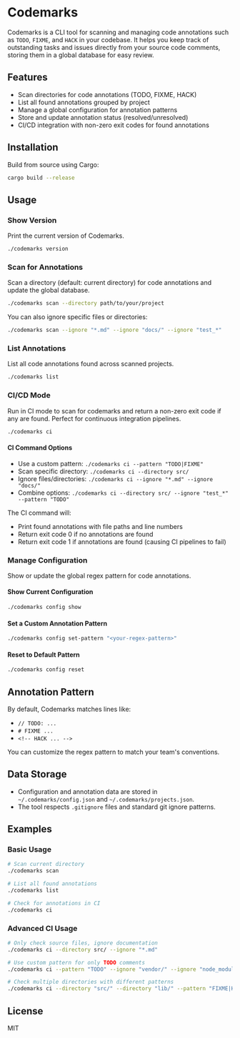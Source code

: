# Codemarks

Codemarks is a CLI tool for scanning and managing code annotations such as `TODO`, `FIXME`, and `HACK` in your codebase. It helps you keep track of outstanding tasks and issues directly from your source code comments, storing them in a global database for easy review.

## Features
- Scan directories for code annotations (TODO, FIXME, HACK)
- List all found annotations grouped by project
- Manage a global configuration for annotation patterns
- Store and update annotation status (resolved/unresolved)
- CI/CD integration with non-zero exit codes for found annotations

## Installation
Build from source using Cargo:

```sh
cargo build --release
```

## Usage

### Show Version
Print the current version of Codemarks.

```sh
./codemarks version
```

### Scan for Annotations
Scan a directory (default: current directory) for code annotations and update the global database.

```sh
./codemarks scan --directory path/to/your/project
```

You can also ignore specific files or directories:

```sh
./codemarks scan --ignore "*.md" --ignore "docs/" --ignore "test_*"
```

### List Annotations
List all code annotations found across scanned projects.

```sh
./codemarks list
```

### CI/CD Mode
Run in CI mode to scan for codemarks and return a non-zero exit code if any are found. Perfect for continuous integration pipelines.

```sh
./codemarks ci
```

#### CI Command Options
- Use a custom pattern: `./codemarks ci --pattern "TODO|FIXME"`
- Scan specific directory: `./codemarks ci --directory src/`
- Ignore files/directories: `./codemarks ci --ignore "*.md" --ignore "docs/"`
- Combine options: `./codemarks ci --directory src/ --ignore "test_*" --pattern "TODO"`

The CI command will:
- Print found annotations with file paths and line numbers
- Return exit code 0 if no annotations are found
- Return exit code 1 if annotations are found (causing CI pipelines to fail)

### Manage Configuration
Show or update the global regex pattern for code annotations.

#### Show Current Configuration
```sh
./codemarks config show
```

#### Set a Custom Annotation Pattern
```sh
./codemarks config set-pattern "<your-regex-pattern>"
```

#### Reset to Default Pattern
```sh
./codemarks config reset
```

## Annotation Pattern
By default, Codemarks matches lines like:
- `// TODO: ...`
- `# FIXME ...`
- `<!-- HACK ... -->`

You can customize the regex pattern to match your team's conventions.

## Data Storage
- Configuration and annotation data are stored in `~/.codemarks/config.json` and `~/.codemarks/projects.json`.
- The tool respects `.gitignore` files and standard git ignore patterns.

## Examples

### Basic Usage
```sh
# Scan current directory
./codemarks scan

# List all found annotations
./codemarks list

# Check for annotations in CI
./codemarks ci
```

### Advanced CI Usage
```sh
# Only check source files, ignore documentation
./codemarks ci --directory src/ --ignore "*.md"

# Use custom pattern for only TODO comments
./codemarks ci --pattern "TODO" --ignore "vendor/" --ignore "node_modules/"

# Check multiple directories with different patterns
./codemarks ci --directory "src/" --directory "lib/" --pattern "FIXME|HACK"
```

## License
MIT
